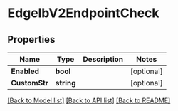 # EdgelbV2EndpointCheck

## Properties

Name | Type | Description | Notes
------------ | ------------- | ------------- | -------------
**Enabled** | **bool** |  | [optional] 
**CustomStr** | **string** |  | [optional] 

[[Back to Model list]](../README.md#documentation-for-models) [[Back to API list]](../README.md#documentation-for-api-endpoints) [[Back to README]](../README.md)


